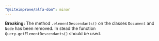 ```yaml
---
"@siteimprove/alfa-dom": minor
---
```


**Breaking:** The method `.elementDescendants()` on the classes `Document` and `Node` has been removed. In stead the function `Query.getElementDescendants()` should be used.
